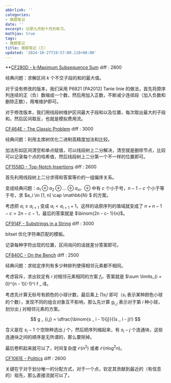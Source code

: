 ```yaml
---
abbrlink: ''
categories:
- 做题笔记
date: ''
excerpt: 记录九月和十月的练习。
mathjax: true
tags:
- 做题笔记
title: 做题笔记（三）
updated: '2024-10-27T19:57:00.118+08:00'
---
```

**[CF280D - k-Maximum Subsequence Sum](https://codeforces.com/problemset/problem/280/D) $\text{diff : } 2800$

经典问题：求解区间 $k$ 个不交子段的和的最大值。

对于没有修改的版本，我们采用 P6821 [PA2012] Tanie linie 的做法，首先将原序列连续的正（负）数缩成一个数，然后用加入正数，不断减少连续段（加入负数和删除正数），用堆维护即可。

对于修改版本，我们用线段树维护区间最大子段和以及位置，每次取出最大的子段和，然后区间取反，也就是模拟费用流。

[CF464E - The Classic Problem](https://codeforces.com/problemset/problem/464/E) $\text{diff : } 3000$

经典问题：利用主席树优化二进制高精度加法和比较。

加法形如区间清空和单点赋值，可以线段树上二分解决，清空就是删除节点，比较可以记录每个点的哈希值，然后线段树上二分第一个不一样的位置即可。

[CF1558D - Top-Notch Insertions](https://codeforces.com/problemset/problem/1558/D) $\text{diff : } 2600$

首先利用线段树上二分求得和答案等价的一组偏序关系。

变成经典问题：$a_1 \oplus a_2 \oplus \dots \oplus a_n$，$\oplus$ 中有 $c$ 个小于号，$n - 1 - c$ 个小于等于号，求 $a_i \in [1, n] \cap \mathbb{N} $ 的方案。

考虑把 $a_i \le a_{i + 1}$ 变成 $a_i < a_{i + 1} + 1$，这样的话原序列的值域就变成了 $n + n - 1 - c = 2n - c - 1$，最后的答案就是 $\binom{2n - c- 1}{n}$。

[CF914F - Substrings in a String](https://codeforces.com/problemset/problem/914/F) $\text{diff : } 3000$

bitset 优化字符串匹配的模板。

记录每种字符出现的位置，区间询问的话就差分答案即可。

[CF840C - On the Bench](https://codeforces.com/problemset/problem/840/C) $\text{diff : } 2500$

经典问题：求给定序列有多少种排列使得相邻元素都不相同。

考虑容斥，求出钦定有 $i$ 对相邻元素相同的方案 $f _ i$，答案就是 $\sum \limits_{i = 0}^{n - 1}(-1)^i f _ i$。

考虑先计算无标号有颜色的小球计数，最后乘上 $\prod s_i!$ 即可（$s _ i$ 表示某种颜色小球的个数），发现不同的组合对象互不影响，那么先计算 $g _ {i,j}$ 表示对于第 $i$ 种小球，划分出 $j$ 对相邻元素的方案。

$$
g _ {i,j} = \dfrac{\binom{s _ i - 1}{j}}{(s _ i - j)!}
$$

含义是在 $s _ i - 1$ 个空隙种选出 $j$ 个，然后把序列缩起来，有 $s _ i - j$ 个连通块，这些连通块之间的顺序是无所谓的，那么要除掉。

最后卷积起来就可以了，时间复杂度 $\mathcal{O}(n^2)$ 或者 $\mathcal{O}(n \log^2 n)$。

[CF1061E - Politics](https://codeforces.com/contest/1061/problem/E) $\text{diff : } 2600$

关键在于对于划分唯一的分配方式，对于一个点，钦定其贡献到最近的（有信息的）祖先，那么直接流就可以了。
